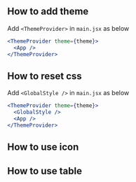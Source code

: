 ## How to add theme

Add `<ThemeProvider>` in `main.jsx` as below

```jsx
<ThemeProvider theme={theme}>
  <App />
</ThemeProvider>
```

## How to reset css

Add `<GlobalStyle />` in `main.jsx` as below

```jsx
<ThemeProvider theme={theme}>
  <GlobalStyle />
  <App />
</ThemeProvider>
```

## How to use icon

## How to use table
